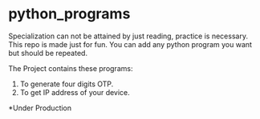 # python_programs
Specialization can not be attained by just reading, practice is necessary.  
This repo is made just for fun. You can add any python program you want but should be repeated.

The Project contains these programs:
1. To generate four digits OTP.
2. To get IP address of your device.


*Under Production
